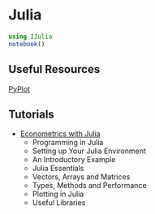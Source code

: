 # Julia
```julia
using IJulia
notebook()
```

## Useful Resources
[PyPlot](https://gist.github.com/gizmaa/7214002)

## Tutorials
* [Econometrics with Julia](http://quant-econ.net/jl/getting_started.html)
  * Programming in Julia
  * Setting up Your Julia Environment
  * An Introductory Example
  * Julia Essentials
  * Vectors, Arrays and Matrices
  * Types, Methods and Performance
  * Plotting in Julia
  * Useful Libraries
